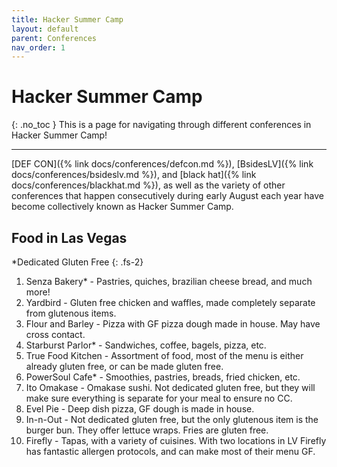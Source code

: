 ```yaml
---
title: Hacker Summer Camp
layout: default
parent: Conferences
nav_order: 1
---
```

# Hacker Summer Camp
{: .no_toc }
This is a page for navigating through different conferences in Hacker Summer Camp!


---
[DEF CON]({% link docs/conferences/defcon.md %}), [BsidesLV]({% link docs/conferences/bsideslv.md %}), and [black hat]({% link docs/conferences/blackhat.md %}), as well as the variety of other conferences that happen consecutively during early August each year have become collectively known as Hacker Summer Camp.

## Food in Las Vegas

*Dedicated Gluten Free
{: .fs-2}


1. Senza Bakery* - Pastries, quiches, brazilian cheese bread, and much more!
2. Yardbird - Gluten free chicken and waffles, made completely separate from glutenous items.
3. Flour and Barley - Pizza with GF pizza dough made in house. May have cross contact. 
4. Starburst Parlor* - Sandwiches, coffee, bagels, pizza, etc. 
5. True Food Kitchen - Assortment of food, most of the menu is either already gluten free, or can be made gluten free.
6. PowerSoul Cafe* - Smoothies, pastries, breads, fried chicken, etc. 
7. Ito Omakase - Omakase sushi. Not dedicated gluten free, but they will make sure everything is separate for your meal to ensure no CC. 
8. Evel Pie - Deep dish pizza, GF dough is made in house. 
9. In-n-Out - Not dedicated gluten free, but the only glutenous item is the burger bun. They offer lettuce wraps. Fries are gluten free. 
10. Firefly - Tapas, with a variety of cuisines. With two locations in LV Firefly has fantastic allergen protocols, and can make most of their menu GF.

